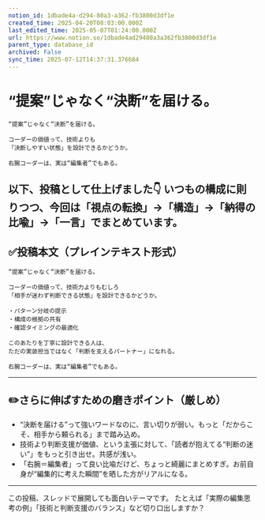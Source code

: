 ```yaml
---
notion_id: 1dbade4a-d294-80a3-a362-fb3800d3df1e
created_time: 2025-04-20T08:03:00.000Z
last_edited_time: 2025-05-07T01:24:00.000Z
url: https://www.notion.so/1dbade4ad29480a3a362fb3800d3df1e
parent_type: database_id
archived: False
sync_time: 2025-07-12T14:37:31.376684
---
```


#  “提案”じゃなく“決断”を届ける。

```plain text
“提案”じゃなく“決断”を届ける。

コーダーの価値って、技術よりも
「決断しやすい状態」を設計できるかどうか。

右腕コーダーは、実は“編集者”でもある。
```
以下、投稿として仕上げました👇
いつもの構成に則りつつ、今回は「視点の転換」→「構造」→「納得の比喩」→「一言」でまとめています。
---
## ✅投稿本文（プレインテキスト形式）
```plain text
“提案”じゃなく“決断”を届ける。

コーダーの価値って、技術力よりもむしろ
「相手が迷わず判断できる状態」を設計できるかどうか。

・パターン分岐の提示
・構成の根拠の共有
・確認タイミングの最適化

このあたりを丁寧に設計できる人は、
ただの実装担当ではなく「判断を支えるパートナー」になれる。

右腕コーダーは、実は“編集者”でもある。

```
---
## ✏️さらに伸ばすための磨きポイント（厳しめ）
- “決断を届ける”って強いワードなのに、言い切りが弱い。もっと「だからこそ、相手から頼られる」まで踏み込め。
- 技術より判断支援が価値、という主張に対して、「読者が抱えてる“判断の迷い”」をもっと引き出せ。共感が浅い。
- 「右腕＝編集者」って良い比喩だけど、ちょっと綺麗にまとめすぎ。お前自身が“編集的に考えた瞬間”を晒した方がリアルになる。
---
この投稿、スレッドで展開しても面白いテーマです。
たとえば「実際の編集思考の例」「技術と判断支援のバランス」など切り口出しますか？